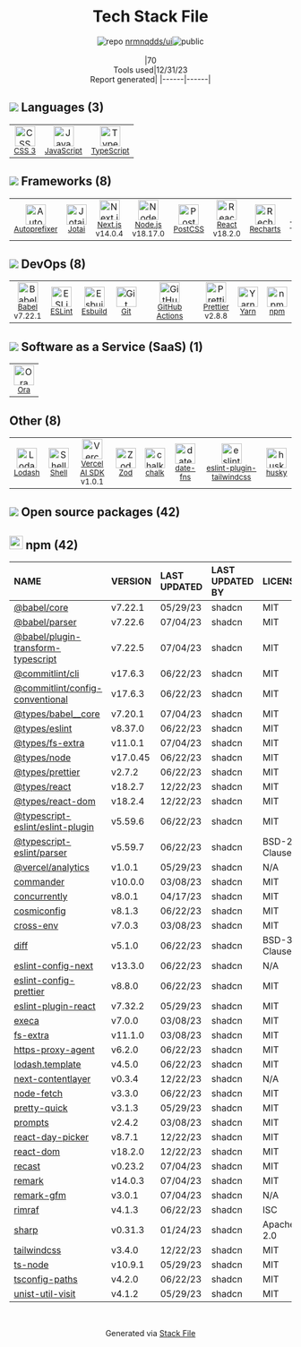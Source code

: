 <!--
&lt;--- Readme.md Snippet without images Start ---&gt;
## Tech Stack
nrmnqdds/ui is built on the following main stack:

- [Node.js](http://nodejs.org/) – Frameworks (Full Stack)
- [React](https://reactjs.org/) – Javascript UI Libraries
- [JavaScript](https://developer.mozilla.org/en-US/docs/Web/JavaScript) – Languages
- [TypeScript](http://www.typescriptlang.org) – Languages
- [Autoprefixer](https://github.com/postcss/autoprefixer) – CSS Pre-processors / Extensions
- [Lodash](https://lodash.com) – Javascript Utilities & Libraries
- [Babel](http://babeljs.io/) – JavaScript Compilers
- [ESLint](http://eslint.org/) – Code Review
- [PostCSS](https://github.com/postcss/postcss) – CSS Pre-processors / Extensions
- [Shell](https://en.wikipedia.org/wiki/Shell_script) – Shells
- [Recharts](http://recharts.org/) – Charting Libraries
- [Yarn](https://yarnpkg.com/) – Front End Package Manager
- [Next.js](https://nextjs.org/) – Frameworks (Full Stack)
- [Ora](https://ora.pm/) – Project Management
- [Prettier](https://prettier.io/) – Code Review
- [Tailwind CSS](https://tailwindcss.com) – Front-End Frameworks
- [date-fns](https://date-fns.org/) – Javascript Utilities & Libraries
- [GitHub Actions](https://github.com/features/actions) – Continuous Integration
- [Esbuild](https://esbuild.github.io/) – JS Build Tools / JS Task Runners
- [Vercel AI SDK](https://sdk.vercel.ai/docs) – Large Language Model Tools
- [Jotai](https://jotai.org/) – State Management Library

Full tech stack [here](/techstack.md)

&lt;--- Readme.md Snippet without images End ---&gt;

&lt;--- Readme.md Snippet with images Start ---&gt;
## Tech Stack
nrmnqdds/ui is built on the following main stack:

- <img width='25' height='25' src='https://img.stackshare.io/service/1011/n1JRsFeB_400x400.png' alt='Node.js'/> [Node.js](http://nodejs.org/) – Frameworks (Full Stack)
- <img width='25' height='25' src='https://img.stackshare.io/service/1020/OYIaJ1KK.png' alt='React'/> [React](https://reactjs.org/) – Javascript UI Libraries
- <img width='25' height='25' src='https://img.stackshare.io/service/1209/javascript.jpeg' alt='JavaScript'/> [JavaScript](https://developer.mozilla.org/en-US/docs/Web/JavaScript) – Languages
- <img width='25' height='25' src='https://img.stackshare.io/service/1612/bynNY5dJ.jpg' alt='TypeScript'/> [TypeScript](http://www.typescriptlang.org) – Languages
- <img width='25' height='25' src='https://img.stackshare.io/service/2202/72d087642cfce6fef6f2dabec5bf49e8_400x400.png' alt='Autoprefixer'/> [Autoprefixer](https://github.com/postcss/autoprefixer) – CSS Pre-processors / Extensions
- <img width='25' height='25' src='https://img.stackshare.io/service/2438/lodash.png' alt='Lodash'/> [Lodash](https://lodash.com) – Javascript Utilities & Libraries
- <img width='25' height='25' src='https://img.stackshare.io/service/2739/-1wfGjNw.png' alt='Babel'/> [Babel](http://babeljs.io/) – JavaScript Compilers
- <img width='25' height='25' src='https://img.stackshare.io/service/3337/Q4L7Jncy.jpg' alt='ESLint'/> [ESLint](http://eslint.org/) – Code Review
- <img width='25' height='25' src='https://img.stackshare.io/service/3339/rlFcjEdI.png' alt='PostCSS'/> [PostCSS](https://github.com/postcss/postcss) – CSS Pre-processors / Extensions
- <img width='25' height='25' src='https://img.stackshare.io/service/4631/default_c2062d40130562bdc836c13dbca02d318205a962.png' alt='Shell'/> [Shell](https://en.wikipedia.org/wiki/Shell_script) – Shells
- <img width='25' height='25' src='https://img.stackshare.io/service/5608/13690587.png' alt='Recharts'/> [Recharts](http://recharts.org/) – Charting Libraries
- <img width='25' height='25' src='https://img.stackshare.io/service/5848/44mC-kJ3.jpg' alt='Yarn'/> [Yarn](https://yarnpkg.com/) – Front End Package Manager
- <img width='25' height='25' src='https://img.stackshare.io/service/5936/nextjs.png' alt='Next.js'/> [Next.js](https://nextjs.org/) – Frameworks (Full Stack)
- <img width='25' height='25' src='https://img.stackshare.io/service/6925/preview.png' alt='Ora'/> [Ora](https://ora.pm/) – Project Management
- <img width='25' height='25' src='https://img.stackshare.io/service/7035/default_66f265943abed56bcdbfca1c866a4261b1fbb063.jpg' alt='Prettier'/> [Prettier](https://prettier.io/) – Code Review
- <img width='25' height='25' src='https://img.stackshare.io/service/8158/default_660b7c41c3ba489cb581eec89c04655404258c19.png' alt='Tailwind CSS'/> [Tailwind CSS](https://tailwindcss.com) – Front-End Frameworks
- <img width='25' height='25' src='https://img.stackshare.io/service/10865/default_5551fb8853689f607a2bc0d5a09355d5a3d52bf0.png' alt='date-fns'/> [date-fns](https://date-fns.org/) – Javascript Utilities & Libraries
- <img width='25' height='25' src='https://img.stackshare.io/service/11563/actions.png' alt='GitHub Actions'/> [GitHub Actions](https://github.com/features/actions) – Continuous Integration
- <img width='25' height='25' src='https://img.stackshare.io/service/25166/default_2dcc9286a150737a14625d18f6f93747f72be430.png' alt='Esbuild'/> [Esbuild](https://esbuild.github.io/) – JS Build Tools / JS Task Runners
- <img width='25' height='25' src='https://img.stackshare.io/service/101756/default_4f2991cba3ec7fdd1cc87de69f4868157b0f2001.png' alt='Vercel AI SDK'/> [Vercel AI SDK](https://sdk.vercel.ai/docs) – Large Language Model Tools
- <img width='25' height='25' src='https://img.stackshare.io/service/104809/default_a92a415b1e57e7ff4b57998b50887b69d1c96701.png' alt='Jotai'/> [Jotai](https://jotai.org/) – State Management Library

Full tech stack [here](/techstack.md)

&lt;--- Readme.md Snippet with images End ---&gt;
-->
<div align="center">

# Tech Stack File
![](https://img.stackshare.io/repo.svg "repo") [nrmnqdds/ui](https://github.com/nrmnqdds/ui)![](https://img.stackshare.io/public_badge.svg "public")
<br/><br/>
|70<br/>Tools used|12/31/23 <br/>Report generated|
|------|------|
</div>

## <img src='https://img.stackshare.io/languages.svg'/> Languages (3)
<table><tr>
  <td align='center'>
  <img width='36' height='36' src='https://img.stackshare.io/service/6727/css.png' alt='CSS 3'>
  <br>
  <sub><a href="https://developer.mozilla.org/en-US/docs/Web/CSS/CSS3">CSS 3</a></sub>
  <br>
  <sub></sub>
</td>

<td align='center'>
  <img width='36' height='36' src='https://img.stackshare.io/service/1209/javascript.jpeg' alt='JavaScript'>
  <br>
  <sub><a href="https://developer.mozilla.org/en-US/docs/Web/JavaScript">JavaScript</a></sub>
  <br>
  <sub></sub>
</td>

<td align='center'>
  <img width='36' height='36' src='https://img.stackshare.io/service/1612/bynNY5dJ.jpg' alt='TypeScript'>
  <br>
  <sub><a href="http://www.typescriptlang.org">TypeScript</a></sub>
  <br>
  <sub></sub>
</td>

</tr>
</table>

## <img src='https://img.stackshare.io/frameworks.svg'/> Frameworks (8)
<table><tr>
  <td align='center'>
  <img width='36' height='36' src='https://img.stackshare.io/service/2202/72d087642cfce6fef6f2dabec5bf49e8_400x400.png' alt='Autoprefixer'>
  <br>
  <sub><a href="https://github.com/postcss/autoprefixer">Autoprefixer</a></sub>
  <br>
  <sub></sub>
</td>

<td align='center'>
  <img width='36' height='36' src='https://img.stackshare.io/service/104809/default_a92a415b1e57e7ff4b57998b50887b69d1c96701.png' alt='Jotai'>
  <br>
  <sub><a href="https://jotai.org/">Jotai</a></sub>
  <br>
  <sub></sub>
</td>

<td align='center'>
  <img width='36' height='36' src='https://img.stackshare.io/service/5936/nextjs.png' alt='Next.js'>
  <br>
  <sub><a href="https://nextjs.org/">Next.js</a></sub>
  <br>
  <sub>v14.0.4</sub>
</td>

<td align='center'>
  <img width='36' height='36' src='https://img.stackshare.io/service/1011/n1JRsFeB_400x400.png' alt='Node.js'>
  <br>
  <sub><a href="http://nodejs.org/">Node.js</a></sub>
  <br>
  <sub>v18.17.0</sub>
</td>

<td align='center'>
  <img width='36' height='36' src='https://img.stackshare.io/service/3339/rlFcjEdI.png' alt='PostCSS'>
  <br>
  <sub><a href="https://github.com/postcss/postcss">PostCSS</a></sub>
  <br>
  <sub></sub>
</td>

<td align='center'>
  <img width='36' height='36' src='https://img.stackshare.io/service/1020/OYIaJ1KK.png' alt='React'>
  <br>
  <sub><a href="https://reactjs.org/">React</a></sub>
  <br>
  <sub>v18.2.0</sub>
</td>

<td align='center'>
  <img width='36' height='36' src='https://img.stackshare.io/service/5608/13690587.png' alt='Recharts'>
  <br>
  <sub><a href="http://recharts.org/">Recharts</a></sub>
  <br>
  <sub></sub>
</td>

<td align='center'>
  <img width='36' height='36' src='https://img.stackshare.io/service/8158/default_660b7c41c3ba489cb581eec89c04655404258c19.png' alt='Tailwind CSS'>
  <br>
  <sub><a href="https://tailwindcss.com">Tailwind CSS</a></sub>
  <br>
  <sub></sub>
</td>

</tr>
</table>

## <img src='https://img.stackshare.io/devops.svg'/> DevOps (8)
<table><tr>
  <td align='center'>
  <img width='36' height='36' src='https://img.stackshare.io/service/2739/-1wfGjNw.png' alt='Babel'>
  <br>
  <sub><a href="http://babeljs.io/">Babel</a></sub>
  <br>
  <sub>v7.22.1</sub>
</td>

<td align='center'>
  <img width='36' height='36' src='https://img.stackshare.io/service/3337/Q4L7Jncy.jpg' alt='ESLint'>
  <br>
  <sub><a href="http://eslint.org/">ESLint</a></sub>
  <br>
  <sub></sub>
</td>

<td align='center'>
  <img width='36' height='36' src='https://img.stackshare.io/service/25166/default_2dcc9286a150737a14625d18f6f93747f72be430.png' alt='Esbuild'>
  <br>
  <sub><a href="https://esbuild.github.io/">Esbuild</a></sub>
  <br>
  <sub></sub>
</td>

<td align='center'>
  <img width='36' height='36' src='https://img.stackshare.io/service/1046/git.png' alt='Git'>
  <br>
  <sub><a href="http://git-scm.com/">Git</a></sub>
  <br>
  <sub></sub>
</td>

<td align='center'>
  <img width='36' height='36' src='https://img.stackshare.io/service/11563/actions.png' alt='GitHub Actions'>
  <br>
  <sub><a href="https://github.com/features/actions">GitHub Actions</a></sub>
  <br>
  <sub></sub>
</td>

<td align='center'>
  <img width='36' height='36' src='https://img.stackshare.io/service/7035/default_66f265943abed56bcdbfca1c866a4261b1fbb063.jpg' alt='Prettier'>
  <br>
  <sub><a href="https://prettier.io/">Prettier</a></sub>
  <br>
  <sub>v2.8.8</sub>
</td>

<td align='center'>
  <img width='36' height='36' src='https://img.stackshare.io/service/5848/44mC-kJ3.jpg' alt='Yarn'>
  <br>
  <sub><a href="https://yarnpkg.com/">Yarn</a></sub>
  <br>
  <sub></sub>
</td>

<td align='center'>
  <img width='36' height='36' src='https://img.stackshare.io/service/1120/lejvzrnlpb308aftn31u.png' alt='npm'>
  <br>
  <sub><a href="https://www.npmjs.com/">npm</a></sub>
  <br>
  <sub></sub>
</td>

</tr>
</table>

## <img src='https://img.stackshare.io/saas.svg'/> Software as a Service (SaaS) (1)
<table><tr>
  <td align='center'>
  <img width='36' height='36' src='https://img.stackshare.io/service/6925/preview.png' alt='Ora'>
  <br>
  <sub><a href="https://ora.pm/">Ora</a></sub>
  <br>
  <sub></sub>
</td>

</tr>
</table>

## Other (8)
<table><tr>
  <td align='center'>
  <img width='36' height='36' src='https://img.stackshare.io/service/2438/lodash.png' alt='Lodash'>
  <br>
  <sub><a href="https://lodash.com">Lodash</a></sub>
  <br>
  <sub></sub>
</td>

<td align='center'>
  <img width='36' height='36' src='https://img.stackshare.io/service/4631/default_c2062d40130562bdc836c13dbca02d318205a962.png' alt='Shell'>
  <br>
  <sub><a href="https://en.wikipedia.org/wiki/Shell_script">Shell</a></sub>
  <br>
  <sub></sub>
</td>

<td align='center'>
  <img width='36' height='36' src='https://img.stackshare.io/service/101756/default_4f2991cba3ec7fdd1cc87de69f4868157b0f2001.png' alt='Vercel AI SDK'>
  <br>
  <sub><a href="https://sdk.vercel.ai/docs">Vercel AI SDK</a></sub>
  <br>
  <sub>v1.0.1</sub>
</td>

<td align='center'>
  <img width='36' height='36' src='https://img.stackshare.io/service/48521/default_eea961e4c374e68a1c7eb5bbc9e4a39920890342.png' alt='Zod'>
  <br>
  <sub><a href="https://zod.dev/">Zod</a></sub>
  <br>
  <sub></sub>
</td>

<td align='center'>
  <img width='36' height='36' src='https://img.stackshare.io/service/8072/13122722.png' alt='chalk'>
  <br>
  <sub><a href="https://github.com/chalk/chalk">chalk</a></sub>
  <br>
  <sub></sub>
</td>

<td align='center'>
  <img width='36' height='36' src='https://img.stackshare.io/service/10865/default_5551fb8853689f607a2bc0d5a09355d5a3d52bf0.png' alt='date-fns'>
  <br>
  <sub><a href="https://date-fns.org/">date-fns</a></sub>
  <br>
  <sub></sub>
</td>

<td align='center'>
  <img width='36' height='36' src='https://img.stackshare.io/service/48327/default_e1e547104832f8e187369b19e928e17a8be5020b.png' alt='eslint-plugin-tailwindcss'>
  <br>
  <sub><a href="https://www.npmjs.com/package/eslint-plugin-tailwindcss">eslint-plugin-tailwindcss</a></sub>
  <br>
  <sub></sub>
</td>

<td align='center'>
  <img width='36' height='36' src='https://img.stackshare.io/service/9527/5502029.jpeg' alt='husky'>
  <br>
  <sub><a href="https://github.com/typicode/husky">husky</a></sub>
  <br>
  <sub></sub>
</td>

</tr>
</table>


## <img src='https://img.stackshare.io/group.svg' /> Open source packages (42)</h2>

## <img width='24' height='24' src='https://img.stackshare.io/service/1120/lejvzrnlpb308aftn31u.png'/> npm (42)

|NAME|VERSION|LAST UPDATED|LAST UPDATED BY|LICENSE|VULNERABILITIES|
|:------|:------|:------|:------|:------|:------|
|[@babel/core](https://www.npmjs.com/@babel/core)|v7.22.1|05/29/23|shadcn |MIT|N/A|
|[@babel/parser](https://www.npmjs.com/@babel/parser)|v7.22.6|07/04/23|shadcn |MIT|N/A|
|[@babel/plugin-transform-typescript](https://www.npmjs.com/@babel/plugin-transform-typescript)|v7.22.5|07/04/23|shadcn |MIT|N/A|
|[@commitlint/cli](https://www.npmjs.com/@commitlint/cli)|v17.6.3|06/22/23|shadcn |MIT|N/A|
|[@commitlint/config-conventional](https://www.npmjs.com/@commitlint/config-conventional)|v17.6.3|06/22/23|shadcn |MIT|N/A|
|[@types/babel__core](https://www.npmjs.com/@types/babel__core)|v7.20.1|07/04/23|shadcn |MIT|N/A|
|[@types/eslint](https://www.npmjs.com/@types/eslint)|v8.37.0|06/22/23|shadcn |MIT|N/A|
|[@types/fs-extra](https://www.npmjs.com/@types/fs-extra)|v11.0.1|07/04/23|shadcn |MIT|N/A|
|[@types/node](https://www.npmjs.com/@types/node)|v17.0.45|06/22/23|shadcn |MIT|N/A|
|[@types/prettier](https://www.npmjs.com/@types/prettier)|v2.7.2|06/22/23|shadcn |MIT|N/A|
|[@types/react](https://www.npmjs.com/@types/react)|v18.2.7|12/22/23|shadcn |MIT|N/A|
|[@types/react-dom](https://www.npmjs.com/@types/react-dom)|v18.2.4|12/22/23|shadcn |MIT|N/A|
|[@typescript-eslint/eslint-plugin](https://www.npmjs.com/@typescript-eslint/eslint-plugin)|v5.59.6|06/22/23|shadcn |MIT|N/A|
|[@typescript-eslint/parser](https://www.npmjs.com/@typescript-eslint/parser)|v5.59.7|06/22/23|shadcn |BSD-2-Clause|N/A|
|[@vercel/analytics](https://www.npmjs.com/@vercel/analytics)|v1.0.1|05/29/23|shadcn |N/A|N/A|
|[commander](https://www.npmjs.com/commander)|v10.0.0|03/08/23|shadcn |MIT|N/A|
|[concurrently](https://www.npmjs.com/concurrently)|v8.0.1|04/17/23|shadcn |MIT|N/A|
|[cosmiconfig](https://www.npmjs.com/cosmiconfig)|v8.1.3|06/22/23|shadcn |MIT|N/A|
|[cross-env](https://www.npmjs.com/cross-env)|v7.0.3|03/08/23|shadcn |MIT|N/A|
|[diff](https://www.npmjs.com/diff)|v5.1.0|06/22/23|shadcn |BSD-3-Clause|N/A|
|[eslint-config-next](https://www.npmjs.com/eslint-config-next)|v13.3.0|06/22/23|shadcn |N/A|N/A|
|[eslint-config-prettier](https://www.npmjs.com/eslint-config-prettier)|v8.8.0|06/22/23|shadcn |MIT|N/A|
|[eslint-plugin-react](https://www.npmjs.com/eslint-plugin-react)|v7.32.2|05/29/23|shadcn |MIT|N/A|
|[execa](https://www.npmjs.com/execa)|v7.0.0|03/08/23|shadcn |MIT|N/A|
|[fs-extra](https://www.npmjs.com/fs-extra)|v11.1.0|03/08/23|shadcn |MIT|N/A|
|[https-proxy-agent](https://www.npmjs.com/https-proxy-agent)|v6.2.0|06/22/23|shadcn |MIT|N/A|
|[lodash.template](https://www.npmjs.com/lodash.template)|v4.5.0|06/22/23|shadcn |MIT|N/A|
|[next-contentlayer](https://www.npmjs.com/next-contentlayer)|v0.3.4|12/22/23|shadcn |N/A|N/A|
|[node-fetch](https://www.npmjs.com/node-fetch)|v3.3.0|06/22/23|shadcn |MIT|N/A|
|[pretty-quick](https://www.npmjs.com/pretty-quick)|v3.1.3|05/29/23|shadcn |MIT|N/A|
|[prompts](https://www.npmjs.com/prompts)|v2.4.2|03/08/23|shadcn |MIT|N/A|
|[react-day-picker](https://www.npmjs.com/react-day-picker)|v8.7.1|12/22/23|shadcn |MIT|N/A|
|[react-dom](https://www.npmjs.com/react-dom)|v18.2.0|12/22/23|shadcn |MIT|N/A|
|[recast](https://www.npmjs.com/recast)|v0.23.2|07/04/23|shadcn |MIT|N/A|
|[remark](https://www.npmjs.com/remark)|v14.0.3|07/04/23|shadcn |MIT|N/A|
|[remark-gfm](https://www.npmjs.com/remark-gfm)|v3.0.1|07/04/23|shadcn |N/A|N/A|
|[rimraf](https://www.npmjs.com/rimraf)|v4.1.3|06/22/23|shadcn |ISC|N/A|
|[sharp](https://www.npmjs.com/sharp)|v0.31.3|01/24/23|shadcn |Apache-2.0|[](https://github.com/advisories/GHSA-54xq-cgqr-rpm3) (High)|
|[tailwindcss](https://www.npmjs.com/tailwindcss)|v3.4.0|12/22/23|shadcn |MIT|N/A|
|[ts-node](https://www.npmjs.com/ts-node)|v10.9.1|05/29/23|shadcn |MIT|N/A|
|[tsconfig-paths](https://www.npmjs.com/tsconfig-paths)|v4.2.0|06/22/23|shadcn |MIT|N/A|
|[unist-util-visit](https://www.npmjs.com/unist-util-visit)|v4.1.2|05/29/23|shadcn |MIT|N/A|

<br/>
<div align='center'>

Generated via [Stack File](https://github.com/marketplace/stack-file)
